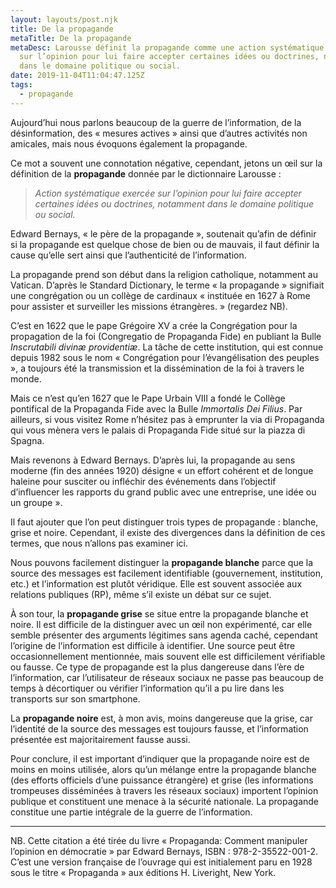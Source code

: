 ```yaml
---
layout: layouts/post.njk
title: De la propagande
metaTitle: De la propagande
metaDesc: Larousse définit la propagande comme une action systématique exercée
  sur l’opinion pour lui faire accepter certaines idées ou doctrines, notamment
  dans le domaine politique ou social.
date: 2019-11-04T11:04:47.125Z
tags:
  - propagande
---
```

Aujourd’hui nous parlons beaucoup de la guerre de l’information, de la désinformation, des « mesures actives » ainsi que d’autres activités non amicales, mais nous évoquons également la propagande.

Ce mot a souvent une connotation négative, cependant, jetons un œil sur la définition de la **propagande** donnée par le dictionnaire Larousse :

>*Action systématique exercée sur l’opinion pour lui faire accepter certaines idées ou doctrines, notamment dans le domaine politique ou social.*

Edward Bernays, « le père de la propagande », soutenait qu’afin de définir si la propagande est quelque chose de bien ou de mauvais, il faut définir la cause qu’elle sert ainsi que l’authenticité de l’information.

La propagande prend son début dans la religion catholique, notamment au Vatican. D’après le Standard Dictionary, le terme « la propagande » signifiait une congrégation ou un collège de cardinaux « instituée en 1627 à Rome pour assister et surveiller les missions étrangères. » (regardez NB).

C’est en 1622 que le pape Grégoire XV a crée la Congrégation pour la propagation de la foi (Congregatio de Propaganda Fide) en publiant la Bulle *Inscrutabili divinæ providentiæ*. La tâche de cette institution, qui est connue depuis 1982 sous le nom « Congrégation pour l’évangélisation des peuples », a toujours été la transmission et la dissémination de la foi à travers le monde.

Mais ce n’est qu’en 1627 que le Pape Urbain VIII a fondé le Collège pontifical de la Propaganda Fide avec la Bulle *Immortalis Dei Filius*. Par ailleurs, si vous visitez Rome n’hésitez pas à emprunter la via di Propaganda qui vous mènera vers le palais di Propaganda Fide situé sur la piazza di Spagna.

Mais revenons à Edward Bernays. D’après lui, la propagande au sens moderne (fin des années 1920) désigne « un effort cohérent et de longue haleine pour susciter ou infléchir des événements dans l’objectif d’influencer les rapports du grand public avec une entreprise, une idée ou un groupe ».

Il faut ajouter que l’on peut distinguer trois types de propagande : blanche, grise et noire. Cependant, il existe des divergences dans la définition de ces termes, que nous n’allons pas examiner ici.

Nous pouvons facilement distinguer la **propagande blanche** parce que la source des messages est facilement identifiable (gouvernement, institution, etc.) et l’information est plutôt véridique. Elle est souvent associée aux relations publiques (RP), même s’il existe un débat sur ce sujet.

À son tour, la **propagande grise** se situe entre la propagande blanche et noire. Il est difficile de la distinguer avec un œil non expérimenté, car elle semble présenter des arguments légitimes sans agenda caché, cependant l’origine de l’information est difficile à identifier. Une source peut être occasionnellement mentionnée, mais souvent elle est difficilement vérifiable ou fausse. Ce type de propagande est la plus dangereuse dans l’ère de l’information, car l’utilisateur de réseaux sociaux ne passe pas beaucoup de temps à décortiquer ou vérifier l’information qu’il a pu lire dans les transports sur son smartphone.

La **propagande noire** est, à mon avis, moins dangereuse que la grise, car l’identité de la source des messages est toujours fausse, et l’information présentée est majoritairement fausse aussi.

Pour conclure, il est important d’indiquer que la propagande noire est de moins en moins utilisée, alors qu’un mélange entre la propagande blanche (des efforts officiels d’une puissance étrangère) et grise (les informations trompeuses disséminées à travers les réseaux sociaux) importent l’opinion publique et constituent une menace à la sécurité nationale. La propagande constitue une partie intégrale de la guerre de l’information.

---

NB. Cette citation a été tirée du livre « Propaganda: Comment manipuler l’opinion en démocratie » par Edward Bernays, ISBN : 978-2-35522-001-2. C’est une version française de l’ouvrage qui est initialement paru en 1928 sous le titre « Propaganda » aux éditions H. Liveright, New York.